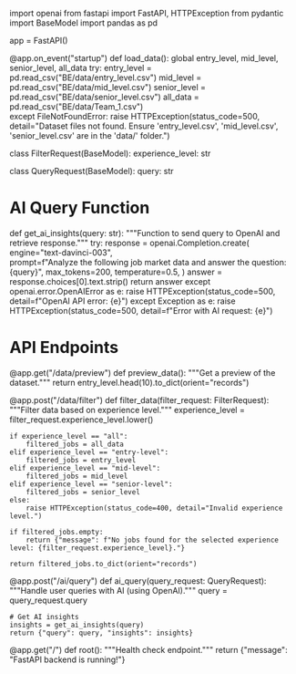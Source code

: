 import openai
from fastapi import FastAPI, HTTPException
from pydantic import BaseModel
import pandas as pd


app = FastAPI()





@app.on_event("startup")
def load_data():
    global entry_level, mid_level, senior_level, all_data
    try:
        entry_level = pd.read_csv("BE/data/entry_level.csv")
        mid_level = pd.read_csv("BE/data/mid_level.csv")
        senior_level = pd.read_csv("BE/data/senior_level.csv")
        all_data = pd.read_csv("BE/data/Team_1.csv")  
    except FileNotFoundError:
        raise HTTPException(status_code=500, detail="Dataset files not found. Ensure 'entry_level.csv', 'mid_level.csv', 'senior_level.csv' are in the 'data/' folder.")


class FilterRequest(BaseModel):
    experience_level: str

class QueryRequest(BaseModel):
    query: str

# AI Query Function 
def get_ai_insights(query: str):
    """Function to send query to OpenAI and retrieve response."""
    try:
        response = openai.Completion.create(
            engine="text-davinci-003",  
            prompt=f"Analyze the following job market data and answer the question: {query}",
            max_tokens=200,
            temperature=0.5,
        )
        answer = response.choices[0].text.strip()
        return answer
    except openai.error.OpenAIError as e:
        raise HTTPException(status_code=500, detail=f"OpenAI API error: {e}")
    except Exception as e:
        raise HTTPException(status_code=500, detail=f"Error with AI request: {e}")

# API Endpoints
@app.get("/data/preview")
def preview_data():
    """Get a preview of the dataset."""
    return entry_level.head(10).to_dict(orient="records")

@app.post("/data/filter")
def filter_data(filter_request: FilterRequest):
    """Filter data based on experience level."""
    experience_level = filter_request.experience_level.lower()
    
    if experience_level == "all":
        filtered_jobs = all_data
    elif experience_level == "entry-level":
        filtered_jobs = entry_level
    elif experience_level == "mid-level":
        filtered_jobs = mid_level
    elif experience_level == "senior-level":
        filtered_jobs = senior_level
    else:
        raise HTTPException(status_code=400, detail="Invalid experience level.")
    
    if filtered_jobs.empty:
        return {"message": f"No jobs found for the selected experience level: {filter_request.experience_level}."}

    return filtered_jobs.to_dict(orient="records")

@app.post("/ai/query")
def ai_query(query_request: QueryRequest):
    """Handle user queries with AI (using OpenAI)."""
    query = query_request.query
    
    # Get AI insights
    insights = get_ai_insights(query)
    return {"query": query, "insights": insights}

@app.get("/")
def root():
    """Health check endpoint."""
    return {"message": "FastAPI backend is running!"}
